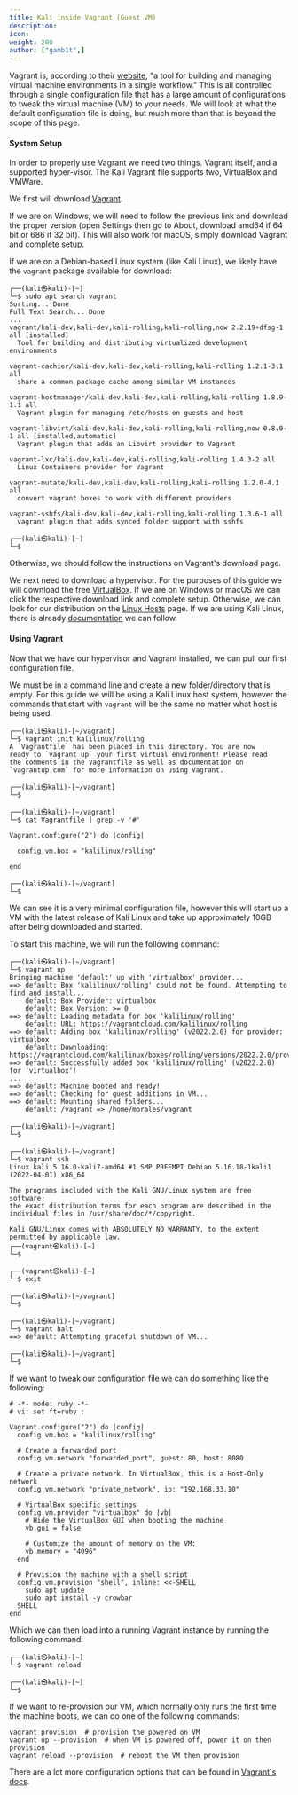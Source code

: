 ```yaml
---
title: Kali inside Vagrant (Guest VM)
description:
icon:
weight: 200
author: ["gamb1t",]
---
```


Vagrant is, according to their [website](https://www.vagrantup.com/), "a tool for building and managing virtual machine environments in a single workflow." This is all controlled through a single configuration file that has a large amount of configurations to tweak the virtual machine (VM) to your needs. We will look at what the default configuration file is doing, but much more than that is beyond the scope of this page.

#### System Setup

In order to properly use Vagrant we need two things. Vagrant itself, and a supported hyper-visor. The Kali Vagrant file supports two, VirtualBox and VMWare.

We first will download [Vagrant](https://www.vagrantup.com/downloads).

If we are on Windows, we will need to follow the previous link and download the proper version (open Settings then go to About, download amd64 if 64 bit or 686 if 32 bit). This will also work for macOS, simply download Vagrant and complete setup.

If we are on a Debian-based Linux system (like Kali Linux), we likely have the `vagrant` package available for download:

```console
┌──(kali㉿kali)-[~]
└─$ sudo apt search vagrant
Sorting... Done
Full Text Search... Done
...
vagrant/kali-dev,kali-dev,kali-rolling,kali-rolling,now 2.2.19+dfsg-1 all [installed]
  Tool for building and distributing virtualized development environments

vagrant-cachier/kali-dev,kali-dev,kali-rolling,kali-rolling 1.2.1-3.1 all
  share a common package cache among similar VM instances

vagrant-hostmanager/kali-dev,kali-dev,kali-rolling,kali-rolling 1.8.9-1.1 all
  Vagrant plugin for managing /etc/hosts on guests and host

vagrant-libvirt/kali-dev,kali-dev,kali-rolling,kali-rolling,now 0.8.0-1 all [installed,automatic]
  Vagrant plugin that adds an Libvirt provider to Vagrant

vagrant-lxc/kali-dev,kali-dev,kali-rolling,kali-rolling 1.4.3-2 all
  Linux Containers provider for Vagrant

vagrant-mutate/kali-dev,kali-dev,kali-rolling,kali-rolling 1.2.0-4.1 all
  convert vagrant boxes to work with different providers

vagrant-sshfs/kali-dev,kali-dev,kali-rolling,kali-rolling 1.3.6-1 all
  vagrant plugin that adds synced folder support with sshfs

┌──(kali㉿kali)-[~]
└─$
```

Otherwise, we should follow the instructions on Vagrant's download page.

We next need to download a hypervisor. For the purposes of this guide we will download the free [VirtualBox](https://www.virtualbox.org/wiki/Downloads). If we are on Windows or macOS we can click the respective download link and complete setup. Otherwise, we can look for our distribution on the [Linux Hosts](https://www.virtualbox.org/wiki/Linux_Downloads) page. If we are using Kali Linux, there is already [documentation](/docs/virtualization/install-virtualbox-host/) we can follow.

#### Using Vagrant

Now that we have our hypervisor and Vagrant installed, we can pull our first configuration file.

We must be in a command line and create a new folder/directory that is empty. For this guide we will be using a Kali Linux host system, however the commands that start with `vagrant` will be the same no matter what host is being used.

```console
┌──(kali㉿kali)-[~/vagrant]
└─$ vagrant init kalilinux/rolling
A `Vagrantfile` has been placed in this directory. You are now
ready to `vagrant up` your first virtual environment! Please read
the comments in the Vagrantfile as well as documentation on
`vagrantup.com` for more information on using Vagrant.

┌──(kali㉿kali)-[~/vagrant]
└─$

┌──(kali㉿kali)-[~/vagrant]
└─$ cat Vagrantfile | grep -v '#'

Vagrant.configure("2") do |config|

  config.vm.box = "kalilinux/rolling"

end

┌──(kali㉿kali)-[~/vagrant]
└─$
```

We can see it is a very minimal configuration file, however this will start up a VM with the latest release of Kali Linux and take up approximately 10GB after being downloaded and started.

To start this machine, we will run the following command:

```console
┌──(kali㉿kali)-[~/vagrant]
└─$ vagrant up
Bringing machine 'default' up with 'virtualbox' provider...
==> default: Box 'kalilinux/rolling' could not be found. Attempting to find and install...
    default: Box Provider: virtualbox
    default: Box Version: >= 0
==> default: Loading metadata for box 'kalilinux/rolling'
    default: URL: https://vagrantcloud.com/kalilinux/rolling
==> default: Adding box 'kalilinux/rolling' (v2022.2.0) for provider: virtualbox
    default: Downloading: https://vagrantcloud.com/kalilinux/boxes/rolling/versions/2022.2.0/providers/virtualbox.box
==> default: Successfully added box 'kalilinux/rolling' (v2022.2.0) for 'virtualbox'!
...
==> default: Machine booted and ready!
==> default: Checking for guest additions in VM...
==> default: Mounting shared folders...
    default: /vagrant => /home/morales/vagrant

┌──(kali㉿kali)-[~/vagrant]
└─$

┌──(kali㉿kali)-[~/vagrant]
└─$ vagrant ssh
Linux kali 5.16.0-kali7-amd64 #1 SMP PREEMPT Debian 5.16.18-1kali1 (2022-04-01) x86_64

The programs included with the Kali GNU/Linux system are free software;
the exact distribution terms for each program are described in the
individual files in /usr/share/doc/*/copyright.

Kali GNU/Linux comes with ABSOLUTELY NO WARRANTY, to the extent
permitted by applicable law.
┌──(vagrant㉿kali)-[~]
└─$

┌──(vagrant㉿kali)-[~]
└─$ exit

┌──(kali㉿kali)-[~/vagrant]
└─$

┌──(kali㉿kali)-[~/vagrant]
└─$ vagrant halt
==> default: Attempting graceful shutdown of VM...

┌──(kali㉿kali)-[~/vagrant]
└─$
```

If we want to tweak our configuration file we can do something like the following:

```
# -*- mode: ruby -*-
# vi: set ft=ruby :

Vagrant.configure("2") do |config|
  config.vm.box = "kalilinux/rolling"

  # Create a forwarded port
  config.vm.network "forwarded_port", guest: 80, host: 8080

  # Create a private network. In VirtualBox, this is a Host-Only network
  config.vm.network "private_network", ip: "192.168.33.10"

  # VirtualBox specific settings
  config.vm.provider "virtualbox" do |vb|
    # Hide the VirtualBox GUI when booting the machine
    vb.gui = false

    # Customize the amount of memory on the VM:
    vb.memory = "4096"
  end

  # Provision the machine with a shell script
  config.vm.provision "shell", inline: <<-SHELL
    sudo apt update
    sudo apt install -y crowbar
  SHELL
end
```

Which we can then load into a running Vagrant instance by running the following command:

```console
┌──(kali㉿kali)-[~]
└─$ vagrant reload

┌──(kali㉿kali)-[~]
└─$
```

If we want to re-provision our VM, which normally only runs the first time the machine boots, we can do one of the following commands:

```console
vagrant provision  # provision the powered on VM
vagrant up --provision  # when VM is powered off, power it on then provision
vagrant reload --provision  # reboot the VM then provision
```

There are a lot more configuration options that can be found in [Vagrant's docs](https://www.vagrantup.com/docs/vagrantfile/machine_settings).

